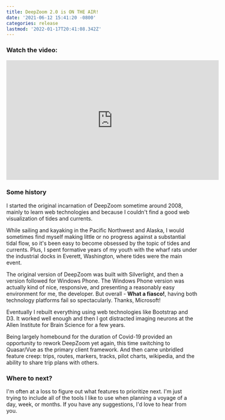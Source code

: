 ```yaml
---
title: DeepZoom 2.0 is ON THE AIR!
date: '2021-06-12 15:41:20 -0800'
categories: release
lastmod: '2022-01-17T20:41:08.342Z'
---
```


### Watch the video:  

<iframe width="560" height="315" src="https://www.youtube.com/embed/l9NjH90QdFI" frameborder="0" allow="autoplay; encrypted-media" allowfullscreen></iframe>

### Some history

I started the original incarnation of DeepZoom sometime around 2008, mainly to learn web technologies and because I couldn't find a good web visualization of tides and currents.

While sailing and kayaking in the Pacific Northwest and Alaska, I would sometimes find myself making little or no progress against a substantial tidal flow, so it's been easy to become obsessed by the topic of tides and currents. Plus, I spent formative years of my youth with the wharf rats under the industrial docks in Everett, Washington, where tides were the main event.

The original version of DeepZoom was built with Silverlight, and then a version followed for Windows Phone.  The Windows Phone version was actually kind of nice, responsive, and presenting a reasonably easy environment for me, the developer. But overall - **What a fiasco!**, having both technology platforms fail so spectacularly. Thanks, Microsoft!

Eventually I rebuilt everything using web technologies like Bootstrap and D3.  It worked well enough and then I got distracted imaging neurons at the Allen Institute for Brain Science for a few years.  

Being largely homebound for the duration of Covid-19 provided an opportunity to rework DeepZoom yet again, this time switching to Quasar/Vue as the primary client framework.  And then came unbridled feature creep: trips, routes, markers, tracks, pilot charts, wikipedia, and the ability to share trip plans with others.

### Where to next?

I'm often at a loss to figure out what features to prioritize next.  I'm just trying to include all of the tools I like to use when planning a voyage of a day, week, or months.  If you have any suggestions, I'd love to hear from you. 



